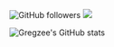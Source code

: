 ![GitHub followers](https://img.shields.io/github/followers/Gregzeee?label=Followers&style=plastic&color=green)
 ![](https://komarev.com/ghpvc/?username=Gregzeee&style=plastic&color=brightgreen&label=Visits)

![Gregzee's GitHub stats](https://github-readme-stats.vercel.app/api?username=Gregzeee&show_icons=true&theme=dark)
